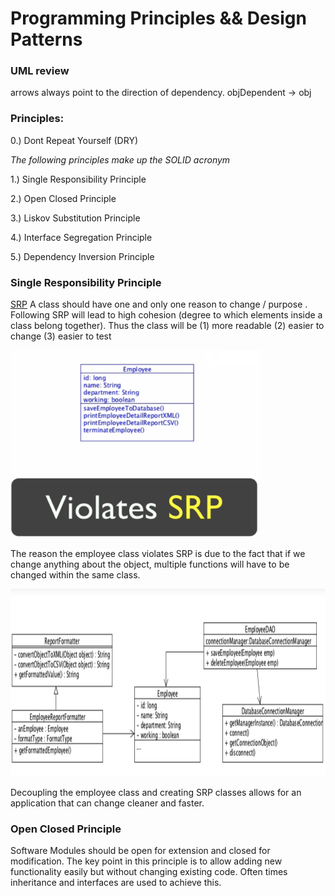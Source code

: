 # Programming Principles && Design Patterns 

### UML review
arrows always point to the direction of dependency.  objDependent -> obj

### Principles:
0.)  Dont Repeat Yourself (DRY)

*The following principles make up the SOLID acronym*

1.)  <a name="SRP"> Single Responsibility Principle </a>

2.)  Open Closed Principle 

3.)  Liskov Substitution Principle 

4.)  Interface Segregation Principle 

5.)  Dependency Inversion Principle 


 
### Single Responsibility Principle
[SRP](#SRP)
A class should have one and only one reason to change / purpose .   Following SRP will lead to high cohesion (degree to which elements inside a class belong together).  Thus the class will be (1) more readable (2) easier to change (3) easier to test


<img src="https://github.com/ThomasStuart/PrinciplesAndPatterns/blob/master/images/violatesSRP.png" alt="bad example" height="300" width="400"/>

The reason the employee class violates SRP is due to the fact that if we change anything about the object, multiple functions will have to be changed within the same class. 

<img src="https://github.com/ThomasStuart/PrinciplesAndPatterns/blob/master/images/validSRP.png" alt="good example" height="300" width="600"/>

Decoupling the employee class and creating SRP classes allows for an application that can change cleaner and faster.

### Open Closed Principle
Software Modules should be open for extension and closed for modification.  The key point in this principle is to allow adding new functionality easily but without changing existing code. Often times inheritance and interfaces are used to achieve this.  
